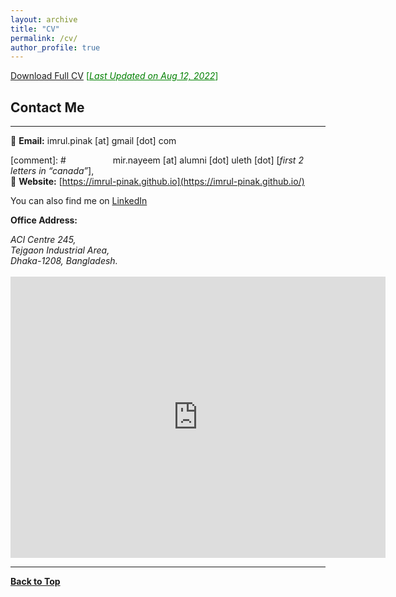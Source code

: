 ```yaml
---
layout: archive
title: "CV"
permalink: /cv/
author_profile: true
---
```


[Download Full CV](https://imrul-pinak.github.io/files/resume_pinak.pdf) <span style ="color:Green"> [<ins>*Last Updated on Aug 12, 2022*</ins>] </span>

## Contact Me
-------------

📧 **Email:** imrul.pinak [at] gmail [dot] com <br /> 

[comment]: # &nbsp; &nbsp; &nbsp; &nbsp; &nbsp; &nbsp; &nbsp; &nbsp; &nbsp; mir.nayeem [at] alumni [dot] uleth [dot] [*first 2 letters in “canada”*], <br />
📒 **Website:** [https://imrul-pinak.github.io](https://imrul-pinak.github.io/) <br />

You can also find me on [LinkedIn](https://www.linkedin.com/in/md-imrul-kaisar-40731b24b/) 


**Office Address:**
<address>
ACI Centre 245, <br /> 
Tejgaon Industrial Area, <br />
Dhaka-1208, Bangladesh. <br /> 
</address> 
<br /> 
<iframe src="https://www.google.com/maps/embed?pb=!1m18!1m12!1m3!1d3651.364059054119!2d90.40254021421116!3d23.770046943944077!2m3!1f0!2f0!3f0!3m2!1i1024!2i768!4f13.1!3m3!1m2!1s0x3755c7d41ec13787%3A0x87e9b411faa16199!2sACI%20Centre!5e0!3m2!1sen!2sus!4v1663921186860!5m2!1sen!2sus" width="600" height="450" style="border:0;" allowfullscreen="" loading="lazy" referrerpolicy="no-referrer-when-downgrade"></iframe>

----------------------------------------

[**Back to Top**](#)